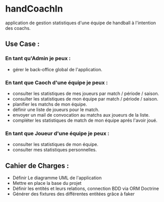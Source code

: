 # handCoachIn
application de gestion statistiques d'une équipe de handball à l'intention des coachs.

## Use Case :
### En tant qu'Admin je peux :
  * gérer le back-office global de l'application. 

### En tant que Caoch d'une équipe je peux : 
  * consulter les statistiques de mes joueurs par match / période / saison.
  * consulter les statistiques de mon équipe par match / période / saison.
  * planifier les matchs de mon équipe.
  * définir une liste de joueurs pour le match.
  * envoyer un mail de convocation au matchs aux joueurs de la liste.
  * compléter les statistiques de match de mon équipe aprés l'avoir joué.
  
### En tant que Joueur d'une équipe je peux :
  * consulter les statistiques de mon équipe.
  * consulter mes statistiques personnelles.
  
  
## Cahier de Charges :
  * Définir Le diagramme UML de l'application
  * Mettre en place la base du projet
  * Définir les entités et leurs relations, connection BDD via ORM Doctrine
  * Générer des fixtures des différentes entitées grâce à faker
  
  
  

